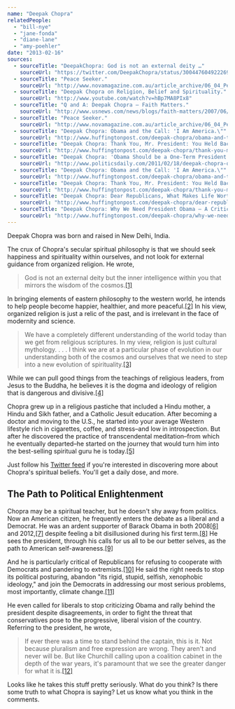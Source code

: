 ```yaml
---
name: "Deepak Chopra"
relatedPeople:
  - "bill-nye"
  - "jane-fonda"
  - "diane-lane"
  - "amy-poehler"
date: "2013-02-16"
sources:
  - sourceTitle: "DeepakChopra: God is not an external deity …"
    sourceUrl: "https://twitter.com/DeepakChopra/status/300447604922269696"
  - sourceTitle: "Peace Seeker."
    sourceUrl: "http://www.novamagazine.com.au/article_archive/06_04_Peace%20seeker.htm"
  - sourceTitle: "Deepak Chopra on Religion, Belief and Spirituality."
    sourceUrl: "http://www.youtube.com/watch?v=hBp7MA8PIx8"
  - sourceTitle: "Q and A: Deepak Chopra – Faith Matters."
    sourceUrl: "http://www.usnews.com/news/blogs/faith-matters/2007/06/12/q-and-a-deepak-chopra"
  - sourceTitle: "Peace Seeker."
    sourceUrl: "http://www.novamagazine.com.au/article_archive/06_04_Peace%20seeker.htm"
  - sourceTitle: "Deepak Chopra: Obama and the Call: 'I Am America.\""
    sourceUrl: "http://www.huffingtonpost.com/deepak-chopra/obama-and-the-call-i-am-a_b_80016.html"
  - sourceTitle: "Deepak Chopra: Thank You, Mr. President: You Held Back the Worst."
    sourceUrl: "http://www.huffingtonpost.com/deepak-chopra/thank-you-mr-president-you-held-back-the-worst_b_2077413.html"
  - sourceTitle: "Deepak Chopra: 'Obama Should be a One-Term President.'"
    sourceUrl: "http://www.politicsdaily.com/2011/02/18/deepak-chopra-obama-should-be-a-one-term-president/"
  - sourceTitle: "Deepak Chopra: Obama and the Call: 'I Am America.\""
    sourceUrl: "http://www.huffingtonpost.com/deepak-chopra/obama-and-the-call-i-am-a_b_80016.html"
  - sourceTitle: "Deepak Chopra: Thank You, Mr. President: You Held Back the Worst."
    sourceUrl: "http://www.huffingtonpost.com/deepak-chopra/thank-you-mr-president-you-held-back-the-worst_b_2077413.html"
  - sourceTitle: "Deepak Chopra: Dear Republicans, What Makes Life Worth Living?"
    sourceUrl: "http://www.huffingtonpost.com/deepak-chopra/dear-republicans-what-makes-life-worth-living_b_2614996.html"
  - sourceTitle: "Deepak Chopra: Why We Need President Obama — A Critical Moment."
    sourceUrl: "http://www.huffingtonpost.com/deepak-chopra/why-we-need-president-oba_b_900666.html"
---
```


Deepak Chopra was born and raised in New Delhi, India.

The crux of Chopra's secular spiritual philosophy is that we should seek happiness and spirituality within ourselves, and not look for external guidance from organized religion. He wrote,

>God is not an external deity but the inner intelligence within you that mirrors the wisdom of the cosmos.<a class="source-citation" href="https://twitter.com/DeepakChopra/status/300447604922269696" title="DeepakChopra: God is not an external deity …">[1]</a>

In bringing elements of eastern philosophy to the western world, he intends to help people become happier, healthier, and more peaceful.<a class="source-citation" href="http://www.novamagazine.com.au/article_archive/06_04_Peace%20seeker.htm" title="Peace Seeker.">[2]</a> In his view, organized religion is just a relic of the past, and is irrelevant in the face of modernity and science.

>We have a completely different understanding of the world today than we get from religious scriptures. In my view, religion is just cultural mythology. . . . I think we are at a particular phase of evolution in our understanding both of the cosmos and ourselves that we need to step into a new evolution of spirituality.<a class="source-citation" href="http://www.youtube.com/watch?v=hBp7MA8PIx8" title="Deepak Chopra on Religion, Belief and Spirituality.">[3]</a>

While we can pull good things from the teachings of religious leaders, from Jesus to the Buddha, he believes it is the dogma and ideology of religion that is dangerous and divisive.<a class="source-citation" href="http://www.usnews.com/news/blogs/faith-matters/2007/06/12/q-and-a-deepak-chopra" title="Q and A: Deepak Chopra – Faith Matters.">[4]</a>

Chopra grew up in a religious pastiche that included a Hindu mother, a Hindu and Sikh father, and a Catholic Jesuit education. After becoming a doctor and moving to the U.S., he started into your average Western lifestyle rich in cigarettes, coffee, and stress–and low in introspection. But after he discovered the practice of transcendental meditation–from which he eventually departed–he started on the journey that would turn him into the best-selling spiritual guru he is today.<a class="source-citation" href="http://www.novamagazine.com.au/article_archive/06_04_Peace%20seeker.htm" title="Peace Seeker.">[5]</a>

Just follow his [Twitter feed](https://twitter.com/DeepakChopra) if you're interested in discovering more about Chopra's spiritual beliefs. You'll get a daily dose, and more.


## The Path to Political Enlightenment

Chopra may be a spiritual teacher, but he doesn't shy away from politics. Now an American citizen, he frequently enters the debate as a liberal and a Democrat. He was an ardent supporter of Barack Obama in both 2008<a class="source-citation" href="http://www.huffingtonpost.com/deepak-chopra/obama-and-the-call-i-am-a_b_80016.html" title="Deepak Chopra: Obama and the Call: &apos;I Am America.&quot;">[6]</a> and 2012,<a class="source-citation" href="http://www.huffingtonpost.com/deepak-chopra/thank-you-mr-president-you-held-back-the-worst_b_2077413.html" title="Deepak Chopra: Thank You, Mr. President: You Held Back the Worst.">[7]</a> despite feeling a bit disillusioned during his first term.<a class="source-citation" href="http://www.politicsdaily.com/2011/02/18/deepak-chopra-obama-should-be-a-one-term-president/" title="Deepak Chopra: &apos;Obama Should be a One-Term President.&apos;">[8]</a> He sees the president, through his calls for us all to be our better selves, as the path to American self-awareness.<a class="source-citation" href="http://www.huffingtonpost.com/deepak-chopra/obama-and-the-call-i-am-a_b_80016.html" title="Deepak Chopra: Obama and the Call: &apos;I Am America.&quot;">[9]</a>

And he is particularly critical of Republicans for refusing to cooperate with Democrats and pandering to extremists.<a class="source-citation" href="http://www.huffingtonpost.com/deepak-chopra/thank-you-mr-president-you-held-back-the-worst_b_2077413.html" title="Deepak Chopra: Thank You, Mr. President: You Held Back the Worst.">[10]</a> He said the right needs to stop its political posturing, abandon "its rigid, stupid, selfish, xenophobic ideology," and join the Democrats in addressing our most serious problems, most importantly, climate change.<a class="source-citation" href="http://www.huffingtonpost.com/deepak-chopra/dear-republicans-what-makes-life-worth-living_b_2614996.html" title="Deepak Chopra: Dear Republicans, What Makes Life Worth Living?">[11]</a>

He even called for liberals to stop criticizing Obama and rally behind the president despite disagreements, in order to fight the threat that conservatives pose to the progressive, liberal vision of the country. Referring to the president, he wrote,

>If ever there was a time to stand behind the captain, this is it. Not because pluralism and free expression are wrong. They aren't and never will be. But like Churchill calling upon a coalition cabinet in the depth of the war years, it's paramount that we see the greater danger for what it is.<a class="source-citation" href="http://www.huffingtonpost.com/deepak-chopra/why-we-need-president-oba_b_900666.html" title="Deepak Chopra: Why We Need President Obama — A Critical Moment.">[12]</a>

Looks like he takes this stuff pretty seriously. What do you think? Is there some truth to what Chopra is saying? Let us know what you think in the comments.